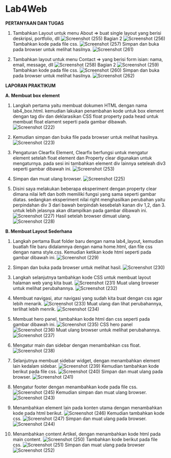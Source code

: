 # Lab4Web
<b>PERTANYAAN DAN TUGAS</b>
  1. Tambahkan Layout untuk menu About
  => buat single layout yang berisi deskripsi, portfolio, dll
  ![Screenshot (255)](https://user-images.githubusercontent.com/101716699/161982727-3bb564ac-1ab9-4400-a8cc-ed2be8d5de4a.png)
  Bagian 2
  ![Screenshot (256)](https://user-images.githubusercontent.com/101716699/161982751-5bafbdfe-b0b5-4241-a0eb-e0fe08e0b73d.png)
  Tambahkan kode pada file css.
  ![Screenshot (257)](https://user-images.githubusercontent.com/101716699/161982758-4af7e9ca-7744-410b-af30-550a9922a5ee.png)
  Simpan dan buka pada browser untuk melihat hasilnya.
  ![Screenshot (261)](https://user-images.githubusercontent.com/101716699/161983711-e471fa57-15ee-43d6-bd0f-d9593f21422b.png)

  2. Tambahkan layout untuk menu Contact
  => yang berisi form isian: nama, email, message, dll
  ![Screenshot (258)](https://user-images.githubusercontent.com/101716699/161984076-aa38cd82-58e1-459f-bbf0-99b89ff4f649.png)
  Bagian 2
  ![Screenshot (259)](https://user-images.githubusercontent.com/101716699/161984091-4992fbd3-029b-453d-a413-7a224179de90.png)
  Tambahkan kode pada file css.
  ![Screenshot (260)](https://user-images.githubusercontent.com/101716699/161984094-76b1e363-928a-4f1b-b8f0-edc670a51b03.png)
  Simpan dan buka pada browser untuk melihat hasilnya.
  ![Screenshot (262)](https://user-images.githubusercontent.com/101716699/161984097-848ddbc6-b39d-4492-8e7b-0d54d721d7f6.png)

  
<b>LAPORAN PRAKTIKUM</b>
  
  <b>A. Membuat box element</b>
  
   1. Langkah pertama yaitu membuat dokumen HTML dengan nama lab4_box.html. kemudian lakukan penambahan kode untuk box element dengan tag div dan deklarasikan CSS float property pada head untuk membuat float elament seperti pada gambar dibawah.
  ![Screenshot (222)](https://user-images.githubusercontent.com/101716699/161568030-0f2482d6-11d5-4fbd-99ba-1310e499d82b.png)

  2. Kemudian simpan dan buka file pada browser untuk melihat hasilnya.
  ![Screenshot (223)](https://user-images.githubusercontent.com/101716699/161568345-d794fb6e-bcc5-4e75-909e-f240673ba272.png)

  3. Pengaturan Clearfix Element, Clearfix berfungsi untuk mengatur element setelah float element dan Property clear digunakan untuk
mengaturnya. pada sesi ini tambahkan element div lainnya seteleah div3 seperti gambar dibawah ini.
  ![Screenshot (253)](https://user-images.githubusercontent.com/101716699/161569711-93e8c128-ac93-44d4-ab57-9e6fd65b4619.png)
  
  4. Simpan dan muat ulang browser.
  ![Screenshot (225)](https://user-images.githubusercontent.com/101716699/161574568-5b57208b-0c5c-4474-b36b-7ba87eba1614.png)


  5. Disini saya melakukan beberapa eksperiment dengan property clear dimana nilai left dan both memiliki fungsi yang sama seperti gambar diatas. sedangkan eksperiment nilai right menghasilkan perubahan yaitu perpindahan div 3 dari bawah berpindah kesebelah kanan div 1,2, dan 3. untuk lebih jelasnya akan ditampilkan pada gambar dibawah ini.
  ![Screenshot (227)](https://user-images.githubusercontent.com/101716699/161571463-2eaeba1a-5d16-4d47-930d-1b0bb99e4d47.png)
 Hasil setelah browser dimuat ulang.
  ![Screenshot (228)](https://user-images.githubusercontent.com/101716699/161571475-7e35b572-10c4-4a40-9a1d-b5fe4a402341.png)

  <b>B. Membuat Layout Sederhana</b>
  
  1. Langkah pertama Buat folder baru dengan nama lab4_layout, kemudian buatlah file baru didalamnya dengan nama home.html, dan file css dengan nama style.css. Kemudian ketikan kode html seperti pada gambar dibawah ini.
  ![Screenshot (229)](https://user-images.githubusercontent.com/101716699/161573975-6bd8e670-c166-4091-b2b2-d0a73b9a3290.png)
  
  2. Simpan dan buka pada browser untuk melihat hasil.
  ![Screenshot (230)](https://user-images.githubusercontent.com/101716699/161573994-22c8df4c-c714-4d4d-90e7-61785be7e406.png)

  3. Langkah selanjutnya tambahkan kode CSS untuk membuat layout halaman web yang kita buat.
  ![Screenshot (231)](https://user-images.githubusercontent.com/101716699/161575797-a2a55d36-a084-4cd1-abe0-8a90ad3db9a1.png)
  Muat ulang browser untuk melihat perubahannya.
  ![Screenshot (232)](https://user-images.githubusercontent.com/101716699/161575807-0bb279a1-3b40-4252-bfbe-010bba300b43.png)

  4. Membuat navigasi, atur navigasi yang sudah kita buat dengan css agar lebih menarik.
  ![Screenshot (233)](https://user-images.githubusercontent.com/101716699/161576976-a1876e24-27d8-47d9-86fe-2d03767e1899.png)
  Muat ulang dan lihat perubahannya, terlihat lebih menrik.
  ![Screenshot (234)](https://user-images.githubusercontent.com/101716699/161576989-e770406a-fbcb-4575-94f4-bacd15311c3b.png)
  
  5. Membuat hero panel, tambahkan kode html dan css seperti pada gambar dibawah ini.
  ![Screenshot (235)](https://user-images.githubusercontent.com/101716699/161577727-0edee2c3-2dd2-4469-a659-4c31774c7ca2.png)
  CSS hero panel
  ![Screenshot (236)](https://user-images.githubusercontent.com/101716699/161577742-ff4fffb9-f96c-4033-9133-ec455427095e.png)
  Muat ulang browser untuk melihat perubahannya.
  ![Screenshot (237)](https://user-images.githubusercontent.com/101716699/161578265-55938db2-9a29-4659-b6f8-0517ae7fd118.png)

  6. Mengatur main dan sidebar dengan menambahkan css float.
  ![Screenshot (238)](https://user-images.githubusercontent.com/101716699/161578518-f4db45a8-21b4-431e-9930-9a0036c18d90.png)
  
  7. Selanjutnya membuat sidebar widget, dengan menambahkan element lain kedalam sidebar.
  ![Screenshot (239)](https://user-images.githubusercontent.com/101716699/161762582-f592b9fe-8124-413b-beb1-e1a20a7e6631.png)
  Kemudian tambahkan kode berikut pada file css.
  ![Screenshot (240)](https://user-images.githubusercontent.com/101716699/161762600-c3eb4d65-8b53-456f-97ce-8c3959ea8496.png)
  Simpan dan muat ulang pada browser.
  ![Screenshot (241)](https://user-images.githubusercontent.com/101716699/161762606-5eda84ea-884c-4c74-85a1-50c049d1d506.png)
  
  8. Mengatur footer dengan menambahkan kode pada file css.
  ![Screenshot (245)](https://user-images.githubusercontent.com/101716699/161764707-d30d966a-9169-4762-affa-b6f7a50f4950.png)
  Kemudian simpan dan muat ulang browser.
  ![Screenshot (243)](https://user-images.githubusercontent.com/101716699/161763896-09bff142-1c7d-4cd3-91a0-05ae8d545a40.png)
  
  9. Menambahkan element lain pada konten utama dengan menambahkan kode pada html berikut.
  ![Screenshot (246)](https://user-images.githubusercontent.com/101716699/161764924-928b5193-c0bd-4458-98bc-6b3823e64e7c.png)
  Kemudian tambahkan kode css.
  ![Screenshot (247)](https://user-images.githubusercontent.com/101716699/161764934-1dacc760-c5aa-406e-811a-9bcb7e005a99.png)
  Simpan dan muat ulang pada browser.
  ![Screenshot (244)](https://user-images.githubusercontent.com/101716699/161764901-6ff57317-0034-46a1-860f-042e4260ce7b.png)
  
  10. Menambahkan content Artikel, dengan menambahkan kode html pada main content.
  ![Screenshot (250)](https://user-images.githubusercontent.com/101716699/161765828-683aa819-b978-415d-8228-bd3a91bfb486.png)
  Tambahkan kode berikut pada file css.
  ![Screenshot (251)](https://user-images.githubusercontent.com/101716699/161765839-cb174a84-ca42-40e3-b6b8-be53ec88c822.png)
  Simpan dan muat ulang pada browser
  ![Screenshot (252)](https://user-images.githubusercontent.com/101716699/161765846-0b34a6e0-f1b5-4e67-aea6-7c1f903bc209.png)





  

  


